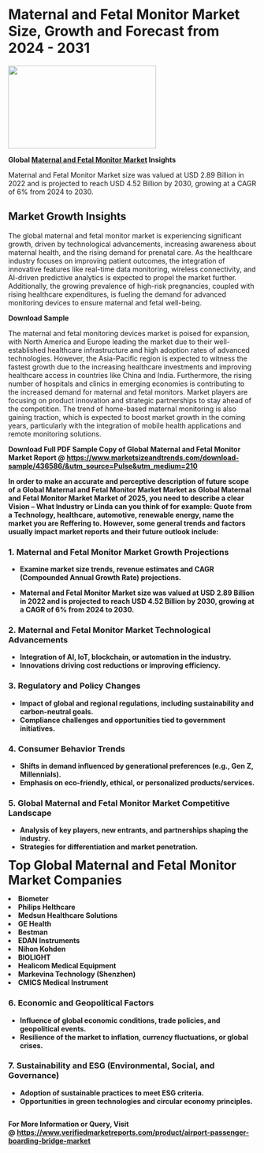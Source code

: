 <H1>Maternal and Fetal Monitor Market Size, Growth and Forecast from 2024 - 2031</H1><img class="aligncenter size-medium wp-image-584254" src="https://thirdeyenews.in/wp-content/uploads/2024/09/Global-Market-Research-300x168.jpeg" alt="" width="300" height="168" /><p><strong>Global&nbsp;<a href="https://www.marketsizeandtrends.com/download-sample/436586/&amp;utm_source=Pulse&amp;utm_medium=210">Maternal and Fetal Monitor Market</a> Insights</strong></p><p>Maternal and Fetal Monitor Market size was valued at USD 2.89 Billion in 2022 and is projected to reach USD 4.52 Billion by 2030, growing at a CAGR of 6% from 2024 to 2030.</p><p><h2>Market Growth Insights</h2> <p>The global maternal and fetal monitor market is experiencing significant growth, driven by technological advancements, increasing awareness about maternal health, and the rising demand for prenatal care. As the healthcare industry focuses on improving patient outcomes, the integration of innovative features like real-time data monitoring, wireless connectivity, and AI-driven predictive analytics is expected to propel the market further. Additionally, the growing prevalence of high-risk pregnancies, coupled with rising healthcare expenditures, is fueling the demand for advanced monitoring devices to ensure maternal and fetal well-being.</p> <p><strong>Download Sample</strong></p> <p>The maternal and fetal monitoring devices market is poised for expansion, with North America and Europe leading the market due to their well-established healthcare infrastructure and high adoption rates of advanced technologies. However, the Asia-Pacific region is expected to witness the fastest growth due to the increasing healthcare investments and improving healthcare access in countries like China and India. Furthermore, the rising number of hospitals and clinics in emerging economies is contributing to the increased demand for maternal and fetal monitors. Market players are focusing on product innovation and strategic partnerships to stay ahead of the competition. The trend of home-based maternal monitoring is also gaining traction, which is expected to boost market growth in the coming years, particularly with the integration of mobile health applications and remote monitoring solutions.</p> <p><strong></p><p><span class=""><strong>Download Full PDF Sample Copy of Global Maternal and Fetal Monitor Market Report</strong> @ <a href="https://www.marketsizeandtrends.com/download-sample/436586/&amp;utm_source=Pulse&amp;utm_medium=210" target="_blank">https://www.marketsizeandtrends.com/download-sample/436586/&amp;utm_source=Pulse&amp;utm_medium=210</a></span></p><p>In order to make an accurate and perceptive description of future scope of a Global&nbsp;Maternal and Fetal Monitor Market Market as Global&nbsp;Maternal and Fetal Monitor Market Market of 2025, you need to describe a clear Vision &ndash; What Industry or Linda can you think of for example: Quote from a Technology, healthcare, automotive, renewable energy, name the market you are Reffering to. However, some general trends and factors usually impact market reports and their future outlook include:</p><h3>1.&nbsp;<strong>Maternal and Fetal Monitor Market Growth Projections</strong></h3><ul><li>Examine market size trends, revenue estimates and CAGR (Compounded Annual Growth Rate) projections.</li><li><p>Maternal and Fetal Monitor Market size was valued at USD 2.89 Billion in 2022 and is projected to reach USD 4.52 Billion by 2030, growing at a CAGR of 6% from 2024 to 2030.</p></li></ul><h3>2.&nbsp;<strong>Maternal and Fetal Monitor Market Technological Advancements</strong></h3><ul><li>Integration of AI, IoT, blockchain, or automation in the industry.</li><li>Innovations driving cost reductions or improving efficiency.</li></ul><h3>3.&nbsp;<strong>Regulatory and Policy Changes</strong></h3><ul><li>Impact of global and regional regulations, including sustainability and carbon-neutral goals.</li><li>Compliance challenges and opportunities tied to government initiatives.</li></ul><h3>4.&nbsp;<strong>Consumer Behavior Trends</strong></h3><ul><li>Shifts in demand influenced by generational preferences (e.g., Gen Z, Millennials).</li><li>Emphasis on eco-friendly, ethical, or personalized products/services.</li></ul><h3>5.&nbsp;<strong>Global Maternal and Fetal Monitor Market Competitive Landscape</strong></h3><ul><li>Analysis of key players, new entrants, and partnerships shaping the industry.</li><li>Strategies for differentiation and market penetration.</li></ul><p data-pm-slice="1 1 []"><span style="color: inherit; font-family: inherit; font-size: 25px;">Top Global Maternal and Fetal Monitor Market Companies</span></p><div class="" data-test-id=""><p><li>Biometer</li><li> Philips Helthcare</li><li> Medsun Healthcare Solutions</li><li> GE Health</li><li> Bestman</li><li> EDAN Instruments</li><li> Nihon Kohden</li><li> BIOLIGHT</li><li> Healicom Medical Equipment</li><li> Markevina Technology (Shenzhen)</li><li> CMICS Medical Instrument</li></p></div><h3>6.&nbsp;<strong>Economic and Geopolitical Factors</strong></h3><ul><li>Influence of global economic conditions, trade policies, and geopolitical events.</li><li>Resilience of the market to inflation, currency fluctuations, or global crises.</li></ul><h3>7.&nbsp;<strong>Sustainability and ESG (Environmental, Social, and Governance)</strong></h3><ul><li>Adoption of sustainable practices to meet ESG criteria.</li><li>Opportunities in green technologies and circular economy principles.</li></ul><h2><strong style="font-size: 14px;">For More Information or Query, Visit @&nbsp;</strong><a style="background-color: #ffffff; font-size: 14px;" href="https://www.marketsizeandtrends.com/report/maternal-and-fetal-monitor-market/" target="_blank">https://www.verifiedmarketreports.com/product/airport-passenger-boarding-bridge-market</a></h2>
